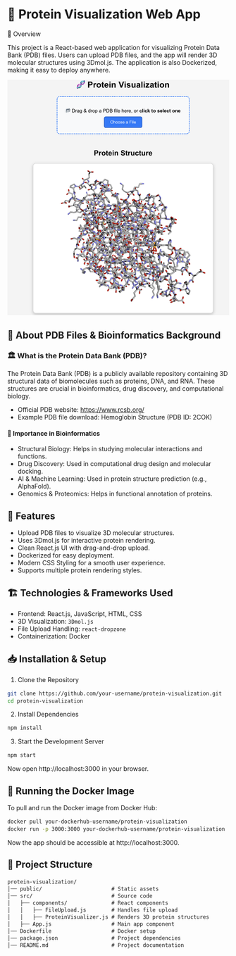 # 🧬 Protein Visualization Web App

📌 Overview

This project is a React-based web application for visualizing Protein Data Bank (PDB) files. Users can upload PDB files, and the app will render 3D molecular structures using 3Dmol.js. The application is also Dockerized, making it easy to deploy anywhere.

![Protein Visualization](./assets/protein-visualization.png)

## 🔬 About PDB Files & Bioinformatics Background

### 🏛 What is the Protein Data Bank (PDB)?

The Protein Data Bank (PDB) is a publicly available repository containing 3D structural data of biomolecules such as proteins, DNA, and RNA. These structures are crucial in bioinformatics, drug discovery, and computational biology.

- Official PDB website: https://www.rcsb.org/
- Example PDB file download: Hemoglobin Structure (PDB ID: 2COK)

#### 🔹 Importance in Bioinformatics

- Structural Biology: Helps in studying molecular interactions and functions.
- Drug Discovery: Used in computational drug design and molecular docking.
- AI & Machine Learning: Used in protein structure prediction (e.g., AlphaFold).
- Genomics & Proteomics: Helps in functional annotation of proteins.

## 🚀 Features
- Upload PDB files to visualize 3D molecular structures.
- Uses 3Dmol.js for interactive protein rendering.
- Clean React.js UI with drag-and-drop upload.
- Dockerized for easy deployment.
- Modern CSS Styling for a smooth user experience.
- Supports multiple protein rendering styles.

## 🏗 Technologies & Frameworks Used
- Frontend: React.js, JavaScript, HTML, CSS
- 3D Visualization: `3Dmol.js`
- File Upload Handling: `react-dropzone`
- Containerization: Docker

## 📥 Installation & Setup
1. Clone the Repository
```bash
git clone https://github.com/your-username/protein-visualization.git
cd protein-visualization
```
2. Install Dependencies
```bash
npm install
```
3. Start the Development Server
```bash
npm start
```
Now open http://localhost:3000 in your browser.

## 🐳 Running the Docker Image
To pull and run the Docker image from Docker Hub:
```bash
docker pull your-dockerhub-username/protein-visualization
docker run -p 3000:3000 your-dockerhub-username/protein-visualization
```
Now the app should be accessible at http://localhost:3000.

## 📂 Project Structure
```text
protein-visualization/
│── public/                      # Static assets
│── src/                         # Source code
│   ├── components/              # React components
│   │   ├── FileUpload.js        # Handles file upload
│   │   ├── ProteinVisualizer.js # Renders 3D protein structures
│   ├── App.js                   # Main app component
│── Dockerfile                   # Docker setup
│── package.json                 # Project dependencies
│── README.md                    # Project documentation
```
